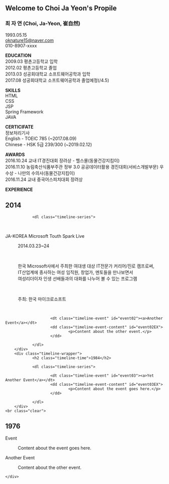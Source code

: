 ## Welcome to Choi Ja Yeon's Propile

### 최 자 연 (Choi, Ja-Yeon, 崔自然)<br>
1993.05.15 <br>
oknature15@naver.com<br>010-8907-xxxx



**EDUCATION**<br>
2009.03 평촌고등학교 입학<br>
2012.02 평촌고등학교 졸업<br>
2013.03 성공회대학교 소프트웨어공학과 입학<br>
2017.08 성공회대학교 소프트웨어공학과 졸업예정(/4.5)<br>



**SKILLS**<br>
HTML<br>
CSS<br>
JSP<br>
Spring Framework<br>
JAVA<br>



**CERTICIFATE**<br>
정보처리기사<br>
English - TOEIC 785 (~2017.08.09)<br>
Chinese - HSK 5급 239/300 (~2019.02.12)<br>



**AWARDS**<br>
2016.10.24 교내 IT경진대회 장려상 - 헬스몰(동물건강지킴이)<br>
2016.11.10 농림축산식품부주관 정부 3.0 공공데이터활용 경진대회(서비스개발부문) 우수상 - 나만의 수의사(동물건강지킴이)<br>
2016.11.24 교내 중국어스피치대회 장려상<br>
 
 
 
**EXPERIENCE**<br>
 
 <div id="timeline" class="timeline-container">
        <div class="timeline-wrapper">
                <h2 class="timeline-time">2014</h2>

                <dl class="timeline-series">

                        <dt class="timeline-event" id="event01"><a>JA-KOREA Microsoft Touth Spark Live</a></dt>
                        <dd class="timeline-event-content" id="event01EX">
                                <p>2014.03.23~24</p>
                                <p>한국 Microsoft사에서 주최한 여대생 대상 IT전문가 커리어/진로 캠프로써, <br>
                                IT산업계에 종사하는 여성 임직원, 창업가, 멘토들을 만나보면서 <br>
                                여성리더이자 인생 선배들과의 대화를 나누어 볼 수 있는 프로그램</p>
                                <p>주최: 한국 마이크로소프트</p>
                        </dd>

                        <dt class="timeline-event" id="event02"><a>Another Event</a></dt>
                        <dd class="timeline-event-content" id="event02EX">
                                <p>Content about the other event.</p>
                        </dd>

                </dl>
        </div>
        <div class="timeline-wrapper">
                <h2 class="timeline-time">1984</h2>

                <dl class="timeline-series">

                        <dt class="timeline-event" id="event03"><a>Yet Another Event</a></dt>
                        <dd class="timeline-event-content" id="event03EX">
                                <p>Content about the event goes here.</p>
                        </dd>

                </dl>
        </div>
    <br class="clear">
</div>
 
 <div id="timeline" class="timeline-container">
	<div class="timeline-wrapper">
		<h2 class="timeline-time">1976</h2>
		<dl class="timeline-series">
			<dt class="timeline-event" id="event01"><a>Event</a></dt>
			<dd class="timeline-event-content" id="event01EX">
				<p>Content about the event goes here.</p>
			</dd>
			<dt class="timeline-event" id="event02"><a>Another Event</a></dt>
			<dd class="timeline-event-content" id="event02EX">
				<p>Content about the other event.</p>
			</dd>
		</dl>

	</div>
</div>
